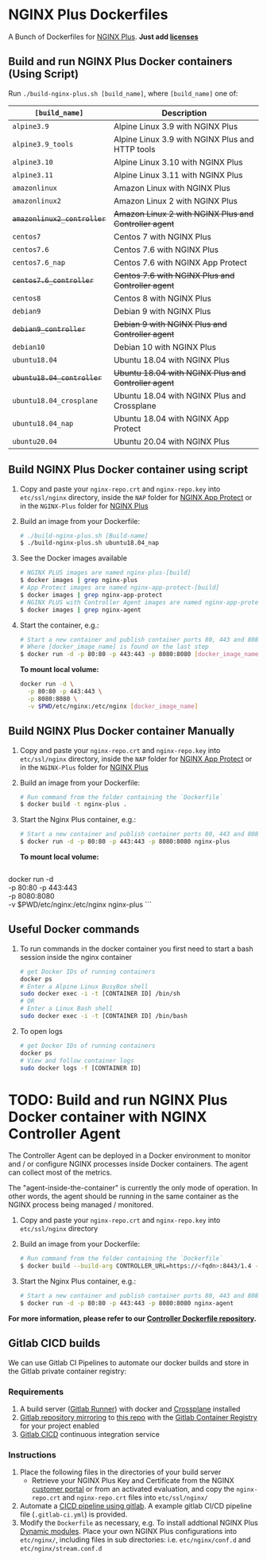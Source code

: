 # NGINX Plus Dockerfiles

A Bunch of Dockerfiles for [NGINX Plus](https://www.nginx.com/products/nginx/).
**Just add [licenses](https://www.nginx.com/free-trial-request/)**

## Build and run NGINX Plus Docker containers (Using Script)

Run `./build-nginx-plus.sh [build_name]`, where `[build_name]` one of:

| `[build_name]`            | Description           |
| ------------------------- |--------------------------------------------------| 
|`alpine3.9`                | Alpine Linux 3.9 with NGINX Plus                   |
|`alpine3.9_tools`          | Alpine Linux 3.9 with NGINX Plus and HTTP tools    |
|`alpine3.10`               | Alpine Linux 3.10 with NGINX Plus                  |
|`alpine3.11`               | Alpine Linux 3.11 with NGINX Plus                  |
|`amazonlinux`              | Amazon Linux with NGINX Plus                       |
|`amazonlinux2`             | Amazon Linux 2 with NGINX Plus                     |
|~~`amazonlinux2_controller`~~  | ~~Amazon Linux 2 with NGINX Plus and Controller agent~~ |
|`centos7`                  | Centos 7 with NGINX Plus                           |
|`centos7.6`                | Centos 7.6 with NGINX Plus                         |
|`centos7.6_nap`            | Centos 7.6 with NGINX App Protect                  |
|~~`centos7.6_controller`~~     | ~~Centos 7.6 with NGINX Plus and Controller agent~~    |
|`centos8`                  | Centos 8 with NGINX Plus                           |
|`debian9`                  | Debian 9 with NGINX Plus                           |
|~~`debian9_controller`~~       | ~~Debian 9 with NGINX Plus and Controller agent~~      |
|`debian10`                 | Debian 10 with NGINX Plus                          |
|`ubuntu18.04`              | Ubuntu 18.04 with NGINX Plus                       |
|~~`ubuntu18.04_controller`~~   | ~~Ubuntu 18.04 with NGINX Plus and Controller agent~~  |
|`ubuntu18.04_crosplane`    | Ubuntu 18.04 with NGINX Plus and Crossplane        |
|`ubuntu18.04_nap`          | Ubuntu 18.04 with NGINX App Protect                |
|`ubuntu20.04`              | Ubuntu 20.04 with NGINX Plus                       |

## Build NGINX Plus Docker container using script

 1. Copy and paste your `nginx-repo.crt` and `nginx-repo.key` into `etc/ssl/nginx` 
    directory, inside the `NAP` folder for [NGINX App Protect](https://www.nginx.com/products/nginx-app-protect/) or
    in the `NGINX-Plus` folder for [NGINX Plus](https://www.nginx.com/products/nginx/)

 2. Build an image from your Dockerfile:
    ```bash
    # ./build-nginx-plus.sh [Build-name]
    $ ./build-nginx-plus.sh ubuntu18.04_nap
    ```

 3. See the Docker images available
    ```bash
    # NGINX PLUS images are named nginx-plus-[build]
    $ docker images | grep nginx-plus
    # App Protect images are named nginx-app-protect-[build]
    $ docker images | grep nginx-app-protect
    # NGINX PLUS with Controller Agent images are named nginx-app-protect-[build]
    $ docker images | grep nginx-agent
    ```

 4. Start the container, e.g.:
    ```bash
    # Start a new container and publish container ports 80, 443 and 8080 to the host
    # Where [docker_image_name] is found on the last step
    $ docker run -d -p 80:80 -p 443:443 -p 8080:8080 [docker_image_name]
    ```

    **To mount local volume:**

    ```bash
    docker run -d \
      -p 80:80 -p 443:443 \
      -p 8080:8080 \
      -v $PWD/etc/nginx:/etc/nginx [docker_image_name]
    ```

## Build NGINX Plus Docker container Manually

 1. Copy and paste your `nginx-repo.crt` and `nginx-repo.key` into `etc/ssl/nginx` 
    directory, inside the `NAP` folder for [NGINX App Protect](https://www.nginx.com/products/nginx-app-protect/) or
    in the `NGINX-Plus` folder for [NGINX Plus](https://www.nginx.com/products/nginx/)

 2. Build an image from your Dockerfile:
    ```bash
    # Run command from the folder containing the `Dockerfile`
    $ docker build -t nginx-plus .
    ```

 3. Start the Nginx Plus container, e.g.:
    ```bash
    # Start a new container and publish container ports 80, 443 and 8080 to the host
    $ docker run -d -p 80:80 -p 443:443 -p 8080:8080 nginx-plus
    ```

    **To mount local volume:**

    ```bash
   docker run -d \
      -p 80:80 -p 443:443 \
      -p 8080:8080 \
      -v $PWD/etc/nginx:/etc/nginx nginx-plus
    ```

## Useful Docker commands


 1. To run commands in the docker container you first need to start a bash session inside the nginx container
    ```bash
    # get Docker IDs of running containers
    docker ps
    # Enter a Alpine Linux BusyBox shell
    sudo docker exec -i -t [CONTAINER ID] /bin/sh
    # OR
    # Enter a Linux Bash shell
    sudo docker exec -i -t [CONTAINER ID] /bin/bash
    ```

 2. To open logs
    ```bash
    # get Docker IDs of running containers
    docker ps
    # View and follow container logs
    sudo docker logs -f [CONTAINER ID]
    ```

# TODO: Build and run NGINX Plus Docker container with NGINX Controller Agent

The Controller Agent can be deployed in a Docker environment to monitor and / or
configure NGINX processes inside Docker containers. The agent can collect most
of the metrics.

The "agent-inside-the-container" is currently the only mode of operation. In
other words, the agent should be running in the same container as the NGINX
process being managed / monitored.

1. Copy and paste your `nginx-repo.crt` and `nginx-repo.key` into `etc/ssl/nginx` directory

 2. Build an image from your Dockerfile:
    ```bash
    # Run command from the folder containing the `Dockerfile`
    $ docker build --build-arg CONTROLLER_URL=https://<fqdn>:8443/1.4 --build-arg API_KEY='abcdefxxxxxx' -t nginx-agent .
    ```
 3. Start the Nginx Plus container, e.g.:
    ```bash
    # Start a new container and publish container ports 80, 443 and 8080 to the host
    $ docker run -d -p 80:80 -p 443:443 -p 8080:8080 nginx-agent
    ```

**For more information, please refer to our [Controller Dockerfile repository](https://github.com/nginxinc/docker-nginx-controller).**


## Gitlab CICD builds

We can use Gitlab CI Pipelines to automate our docker builds and store in the Gitlab
private container registry:

### Requirements

1. A build server ([Gitlab Runner](https://docs.gitlab.com/ee/ci/runners/README.html)) with docker and [Crossplane](https://github.com/nginxinc/crossplane) installed 
2. [Gitlab repository mirroring](https://docs.gitlab.com/ee/user/project/repository/repository_mirroring.html) to [this repo](https://github.com/armsultan/nginx-plus-dockerfiles) with the [Gitlab Container Registry](https://docs.gitlab.com/ee/user/packages/container_registry/) for your project enabled
3. [Gitlab CICD]((https://docs.gitlab.com/ee/ci/quick_start/)) continuous integration service

### Instructions
 1. Place the following files in the directories of your build server
    * Retrieve your NGINX Plus Key and Certificate from the NGINX [customer portal](https://cs.nginx.com/) or from an activated evaluation, and copy the `nginx-repo.crt` and `nginx-repo.crt` files into `etc/ssl/nginx/`
 2. Automate a [CICD pipeline using gitlab](https://docs.gitlab.com/ee/ci/pipelines.html). A example gitlab CI/CD pipeline file (`.gitlab-ci.yml`) is provided.
 3. Modify the `Dockerfile` as necessary, e.g. To install addtional NGINX Plus [Dynamic modules](https://docs.nginx.com/nginx/admin-guide/dynamic-modules/dynamic-modules/). Place your own NGINX Plus configurations into `etc/nginx/`, including files in sub directories: i.e. `etc/nginx/conf.d` and `etc/nginx/stream.conf.d`
